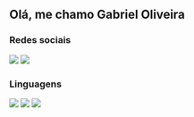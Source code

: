 ## Olá, me chamo Gabriel Oliveira

<h3>Redes sociais</h3>
<div> 
  <a href="https://www.instagram.com/gabdown_" target="_blank"><img src="https://img.shields.io/badge/Instagram-E4405F?style=for-the-badge&logo=instagram&logoColor=white" target="_blank"></a> 
  <a href="https://www.linkedin.com/in/gabriel-oliveira-0a4b9322a" target="_blank"><img src="https://img.shields.io/badge/-LinkedIn-%230077B5?style=for-the-badge&logo=linkedin&logoColor=white" target="_blank"></a> 
 
</div>

<h3>Linguagens</h3>

<div> 
  <img src="https://img.shields.io/badge/HTML-%230077B5?style=for-the-badge&logo=html5&logoColor=white" target="_blank"/>
  <img src="https://img.shields.io/badge/CSS-239120?&style=for-the-badge&logo=css3&logoColor=white" target="_blank"/>
  <img src="https://img.shields.io/badge/Node.js-43853D?style=for-the-badge&logo=node.js&logoColor=white" target="_blank"/>
  
</div>
